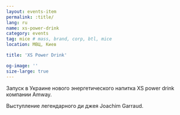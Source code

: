 ```yaml
---
layout: events-item
permalink: :title/
lang: ru
name: xs-power-drink
category: events
tag: mice # mass, brand, corp, btl, mice
location: МВЦ, Киев

title: 'XS Power Drink'

og-image: ''
size-large: true
---
```


Запуск в Украине нового энергетического напитка XS power drink компании Amway.

Выступление легендарного ди джея Joachim Garraud.
